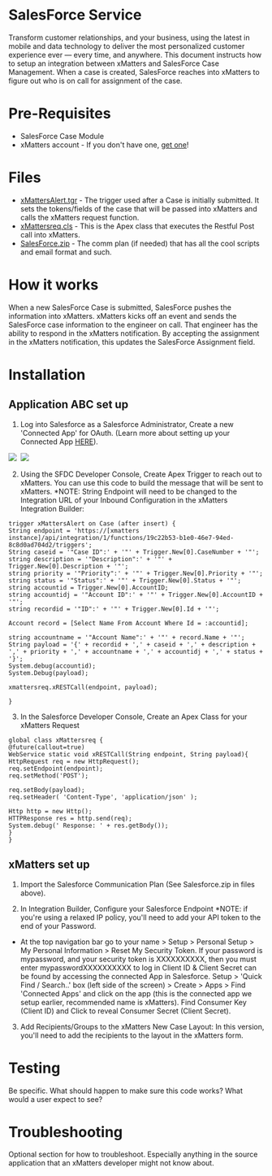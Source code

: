 # SalesForce Service
Transform customer relationships, and your business, using the latest in mobile and data technology to deliver the most personalized customer experience ever — every time, and anywhere. This document instructs how to setup an integration between xMatters and SalesForce Case Management.  When a case is created, SalesForce reaches into xMatters to figure out who is on call for assignment of the case.

# Pre-Requisites
* SalesForce Case Module
* xMatters account - If you don't have one, [get one](https://www.xmatters.com)!

# Files
* [xMattersAlert.tgr](xMattersAlert.tgr.js) - The trigger used after a Case is initially submitted.  It sets the tokens/fields of the case that will be passed into xMatters and calls the xMatters request function.
* [xMattersreq.cls](xMattersreq.cls) - This is the Apex class that executes the Restful Post call into xMatters.
* [SalesForce.zip](SalesForce.zip) - The comm plan (if needed) that has all the cool scripts and email format and such. 

# How it works
When a new SalesForce Case is submitted, SalesForce pushes the information into xMatters.  xMatters kicks off an event and sends the SalesForce case information to the engineer on call.  That engineer has the ability to respond in the xMatters notification.  By accepting the assignment in the xMatters notification, this updates the SalesForce Assignment field.

# Installation

## Application ABC set up
1. Log into Salesforce as a Salesforce Administrator, Create a new 'Connected App' for OAuth. (Learn more about setting up your Connected App [HERE](https://help.salesforce.com/articleView?id=connected_app_create.htm&type=0)).
<kbd>
<img src="media/build_step_part1.png">
</kbd>
<kbd>
<img src="media/build_step_part2.png">
</kbd>

2. Using the SFDC Developer Console, Create Apex Trigger to reach out to xMatters. You can use this code to build the message that will be sent to xMatters.  *NOTE: String Endpoint will need to be changed to the Integration URL of your Inbound Configuration in the xMatters Integration Builder:

```
trigger xMattersAlert on Case (after insert) {
String endpoint = 'https://[xmatters instance]/api/integration/1/functions/19c22b53-b1e0-46e7-94ed-8c8d0ad704d2/triggers';
String caseid = '"Case ID":' + '"' + Trigger.New[0].CaseNumber + '"';
string description = '"Description":' + '"' + Trigger.New[0].Description + '"';
string priority = '"Priority":' + '"' + Trigger.New[0].Priority + '"';
string status = '"Status":' + '"' + Trigger.New[0].Status + '"';
string accountid = Trigger.New[0].AccountID;
string accountidj = '"Account ID":' + '"' + Trigger.New[0].AccountID + '"';
string recordid = '"ID":' + '"' + Trigger.New[0].Id + '"';

Account record = [Select Name From Account Where Id = :accountid];

string accountname = '"Account Name":' + '"' + record.Name + '"';
String payload = '{' + recordid + ',' + caseid + ',' + description + ',' + priority + ',' + accountname + ',' + accountidj + ',' + status + '}';
System.debug(accountid);
System.Debug(payload);

xmattersreq.xRESTCall(endpoint, payload);

}
```
3. In the Salesforce Developer Console, Create an Apex Class for your xMatters Request

```
global class xMattersreq {
@future(callout=true)
WebService static void xRESTCall(String endpoint, String payload){
HttpRequest req = new HttpRequest();
req.setEndpoint(endpoint);
req.setMethod('POST');

req.setBody(payload);
req.setHeader( 'Content-Type', 'application/json' );

Http http = new Http();
HTTPResponse res = http.send(req);
System.debug(' Response: ' + res.getBody());
}
}
```
 

## xMatters set up
1. Import the Salesforce Communication Plan (See Salesforce.zip in files above).

2. In Integration Builder, Configure your Salesforce Endpoint  *NOTE: if you're using a relaxed IP policy, you'll need to add your API token to the end of your Password. 
* At the top navigation bar go to your name > Setup > Personal Setup > My Personal Information > Reset My Security Token.
If your password is mypassword, and your security token is XXXXXXXXXX, then you must enter mypasswordXXXXXXXXXX to log in
Client ID & Client Secret can be found by accessing the connected App in Salesforce.  Setup > 'Quick Find / Search..' box (left side of the screen) > Create > Apps > Find 'Connected Apps' and click on the app (this is the connected app we setup earlier, recommended name is xMatters).  Find Consumer Key (Client ID) and Click to reveal Consumer Secret (Client Secret).

3. Add Recipients/Groups to the xMatters New Case Layout: In this version, you'll need to add the recipients to the layout in the xMatters form.
   
# Testing
Be specific. What should happen to make sure this code works? What would a user expect to see?

# Troubleshooting
Optional section for how to troubleshoot. Especially anything in the source application that an xMatters developer might not know about. 
